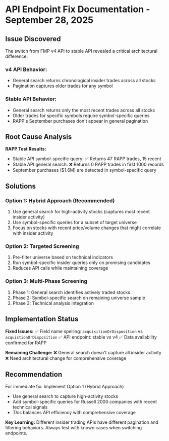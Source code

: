 # API Endpoint Fix Documentation - September 28, 2025

## Issue Discovered
The switch from FMP v4 API to stable API revealed a critical architectural difference:

### v4 API Behavior:
- General search returns chronological insider trades across all stocks
- Pagination captures older trades for any symbol

### Stable API Behavior:
- General search returns only the most recent trades across all stocks
- Older trades for specific symbols require symbol-specific queries
- RAPP's September purchases don't appear in general pagination

## Root Cause Analysis

**RAPP Test Results:**
- Stable API symbol-specific query: ✅ Returns 47 RAPP trades, 15 recent
- Stable API general search: ❌ Returns 0 RAPP trades in first 1000 records
- September purchases ($1.6M) are detected in symbol-specific query

## Solutions

### Option 1: Hybrid Approach (Recommended)
1. Use general search for high-activity stocks (captures most recent insider activity)
2. Use symbol-specific queries for a subset of target universe
3. Focus on stocks with recent price/volume changes that might correlate with insider activity

### Option 2: Targeted Screening 
1. Pre-filter universe based on technical indicators
2. Run symbol-specific insider queries only on promising candidates
3. Reduces API calls while maintaining coverage

### Option 3: Multi-Phase Screening
1. Phase 1: General search identifies actively traded stocks
2. Phase 2: Symbol-specific search on remaining universe sample
3. Phase 3: Technical analysis integration

## Implementation Status

**Fixed Issues:**
✅ Field name spelling: `acquisitionOrDisposition` vs `acquistionOrDisposition`
✅ API endpoint: stable vs v4
✅ Data availability confirmed for RAPP

**Remaining Challenge:**
❌ General search doesn't capture all insider activity
❌ Need architectural change for comprehensive coverage

## Recommendation

For immediate fix: Implement Option 1 (Hybrid Approach)
- Use general search to capture high-activity stocks
- Add symbol-specific queries for Russell 2000 companies with recent technical signals
- This balances API efficiency with comprehensive coverage

**Key Learning:** Different insider trading APIs have different pagination and filtering behaviors. Always test with known cases when switching endpoints.
